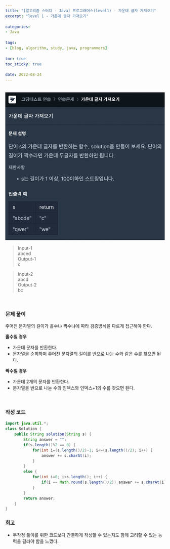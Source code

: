 ```yaml
--- 
title: "[알고리즘 스터디 - Java] 프로그래머스(level1) - 가운데 글자 가져오기" 
excerpt: "level 1 - 가운데 글자 가져오기" 

categories: 
- Java

tags: 
- [blog, algorithm, study, java, programmers]

toc: true
toc_sticky: true

date: 2022-08-24
--- 
```


<br>

<center><img src="/assets/images/programmers/20220824_02.png" width="600"></center>

> Input-1 <br>
abced <br>
> Output-1 <br>
c

> Input-2 <br>
abcd <br>
> Output-2 <br>
bc

<br>

### 문제 풀이
주어진 문자열의 길이가 홀수냐 짝수냐에 따라 검증방식을 다르게 접근해야 한다. <br>

**홀수일 경우**
- 가운데 문자를 반환한다.
- 문자열을 순회하며 주어진 문자열의 길이를 반으로 나눈 수와 같은 수를 찾으면 된다.

**짝수일 경우**
- 가운데 2개의 문자를 반환한다.
- 문자열을 반으로 나눈 수의 인덱스와 인덱스+1의 수를 찾으면 된다. 

<br>

### 작성 코드
```java
import java.util.*;
class Solution {
    public String solution(String s) {
        String answer = "";
        if(s.length()%2 == 0) {
            for(int i=(s.length()/2)-1; i<=(s.length()/2); i++) {
                answer += s.charAt(i);
            }
        }
        else {
            for(int i=0; i<s.length(); i++) {
                if(i == Math.round(s.length()/2)) answer += s.charAt(i);
            }
        }
        return answer;
    }
}
```

### 회고
- 무작정 풀이를 위한 코드보다 간결하게 작성할 수 있는지도 함께 고려할 수 있는 능력을 길러야 함을 느꼈다.